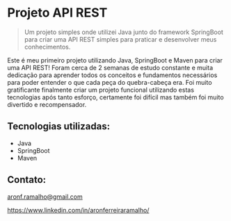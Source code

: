 # Projeto API REST
> Um projeto simples onde utilizei Java junto do framework SpringBoot para criar uma API REST simples para praticar e desenvolver meus conhecimentos.

Este é meu primeiro projeto utilizando Java, SpringBoot e Maven para criar uma API REST! Foram cerca de 2 semanas de estudo constante e muita dedicação para aprender todos os conceitos e fundamentos necessários para poder entender o que cada peça do quebra-cabeça era.
 Foi muito gratificante finalmente criar um projeto funcional utilizando estas tecnologias após tanto esforço, certamente foi difícil mas também foi muito divertido e recompensador.
  
  ## Tecnologias utilizadas:
  
  - Java
  - SpringBoot 
  - Maven

## Contato:

aronf.ramalho@gmail.com

https://www.linkedin.com/in/aronferreiraramalho/
